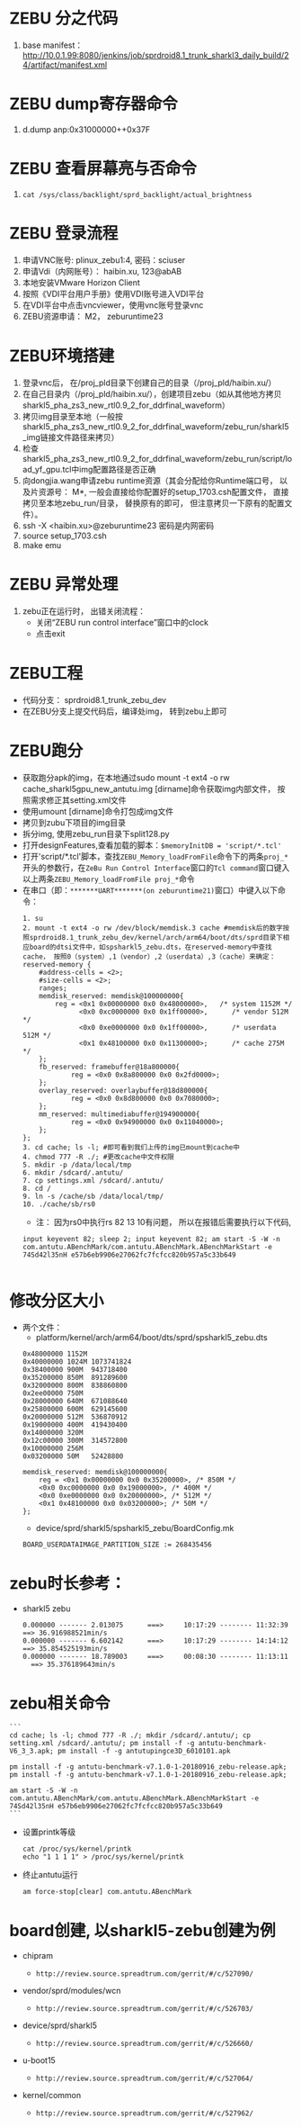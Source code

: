 # ZEBU 分之代码
1. base manifest： http://10.0.1.99:8080/jenkins/job/sprdroid8.1_trunk_sharkl3_daily_build/24/artifact/manifest.xml

# ZEBU dump寄存器命令
1. d.dump anp:0x31000000++0x37F

# ZEBU 查看屏幕亮与否命令
1.  `cat /sys/class/backlight/sprd_backlight/actual_brightness`


# ZEBU 登录流程
1. 申请VNC账号: plinux_zebu1:4, 密码：sciuser
2. 申请Vdi（内网账号）： haibin.xu, 123@abAB
3. 本地安装VMware Horizon Client
4. 按照《VDI平台用户手册》使用VDI账号进入VDI平台
5. 在VDI平台中点击vncviewer，使用vnc账号登录vnc
6. ZEBU资源申请： M2， zeburuntime23

# ZEBU环境搭建
1. 登录vnc后， 在/proj_pld目录下创建自己的目录（/proj_pld/haibin.xu/）
2. 在自己目录内（/proj_pld/haibin.xu/），创建项目zebu（如从其他地方拷贝sharkl5_pha_zs3_new_rtl0.9_2_for_ddrfinal_waveform）
3. 拷贝img目录至本地（一般按sharkl5_pha_zs3_new_rtl0.9_2_for_ddrfinal_waveform/zebu_run/sharkl5_img链接文件路径来拷贝）
4. 检查sharkl5_pha_zs3_new_rtl0.9_2_for_ddrfinal_waveform/zebu_run/script/load_yf_gpu.tcl中img配置路径是否正确
5. 向dongjia.wang申请zebu runtime资源（其会分配给你Runtime端口号， 以及片资源号： M*, 一般会直接给你配置好的setup_1703.csh配置文件， 直接拷贝至本地zebu_run/目录， 替换原有的即可， 但注意拷贝一下原有的配置文件）。
6. ssh -X <haibin.xu>@zeburuntime23  密码是内网密码
7. source setup_1703.csh
8. make emu

# ZEBU 异常处理
1. zebu正在运行时， 出错关闭流程：
    - 关闭“ZEBU run control interface”窗口中的clock
    - 点击exit

# ZEBU工程
- 代码分支： sprdroid8.1_trunk_zebu_dev
- 在ZEBU分支上提交代码后，编译处img， 转到zebu上即可

# ZEBU跑分
- 获取跑分apk的img，在本地通过sudo mount -t ext4 -o rw cache_sharkl5gpu_new_antutu.img [dirname]命令获取img内部文件， 按照需求修正其setting.xml文件
- 使用umount [dirname]命令打包成img文件
- 拷贝到zubu下项目的img目录
- 拆分img, 使用zebu_run目录下split128.py
- 打开designFeatures,查看加载的脚本：`$memoryInitDB = 'script/*.tcl'`
- 打开'script/*.tcl'脚本，查找`ZEBU_Memory_loadFromFile`命令下的两条`proj_*`开头的参数行，在`ZeBu Run Control Interface`窗口的`Tcl command`窗口键入以上两条`ZEBU_Memory_loadFromFile proj_*`命令
- 在串口（即：`*******UART*******(on zeburuntime21)`窗口）中键入以下命令：
    ```
    1. su
    2. mount -t ext4 -o rw /dev/block/memdisk.3 cache #memdisk后的数字按照sprdroid8.1_trunk_zebu_dev/kernel/arch/arm64/boot/dts/sprd目录下相应board的dtsi文件中，如spsharkl5_zebu.dts，在reserved-memory中查找cache， 按照0（system）,1（vendor）,2（userdata）,3（cache）来确定：
    reserved-memory {
        #address-cells = <2>;
        #size-cells = <2>;
        ranges;
        memdisk_reserved: memdisk@100000000{
            reg = <0x1 0x00000000 0x0 0x48000000>,   /* system 1152M */
                  <0x0 0xc0000000 0x0 0x1ff00000>,      /* vendor 512M */
                  <0x0 0xe0000000 0x0 0x1ff00000>,      /* userdata 512M */
                  <0x1 0x48100000 0x0 0x11300000>;      /* cache 275M */
        };
        fb_reserved: framebuffer@18a800000{
                reg = <0x0 0x8a800000 0x0 0x2fd0000>;
        };
        overlay_reserved: overlaybuffer@18d800000{
                reg = <0x0 0x8d800000 0x0 0x7080000>;
        };
        mm_reserved: multimediabuffer@194900000{
                reg = <0x0 0x94900000 0x0 0x11040000>;
        };
    };
    3. cd cache; ls -l; #即可看到我们上传的img已mount到cache中
    4. chmod 777 -R ./; #更改cache中文件权限
    5. mkdir -p /data/local/tmp
    6. mkdir /sdcard/.antutu/
    7. cp settings.xml /sdcard/.antutu/
    8. cd /
    9. ln -s /cache/sb /data/local/tmp/
    10. ./cache/sb/rs0
    ```
    - 注： 因为rs0中执行rs 82 13 10有问题， 所以在报错后需要执行以下代码,
    ```
    input keyevent 82; sleep 2; input keyevent 82; am start -S -W -n com.antutu.ABenchMark/com.antutu.ABenchMark.ABenchMarkStart -e 74Sd42l35nH e57b6eb9906e27062fc7fcfcc820b957a5c33b649

    
    ```

# 修改分区大小
 - 两个文件：
    - platform/kernel/arch/arm64/boot/dts/sprd/spsharkl5_zebu.dts
    ```
    0x48000000 1152M
    0x40000000 1024M 1073741824
    0x38400000 900M  943718400
    0x35200000 850M  891289600
    0x32000000 800M  838860800
    0x2ee00000 750M
    0x28000000 640M  671088640
    0x25800000 600M  629145600
    0x20000000 512M  536870912
    0x19000000 400M  419430400
    0x14000000 320M
    0x12c00000 300M  314572800
    0x10000000 256M
    0x03200000 50M   52428800
    
    ```
    ```
    memdisk_reserved: memdisk@100000000{
        reg = <0x1 0x00000000 0x0 0x35200000>, /* 850M */
        <0x0 0xc0000000 0x0 0x19000000>, /* 400M */
        <0x0 0xe0000000 0x0 0x20000000>, /* 512M */
        <0x1 0x48100000 0x0 0x03200000>; /* 50M */
    };
    ```
    - device/sprd/sharkl5/spsharkl5_zebu/BoardConfig.mk
    ```
    BOARD_USERDATAIMAGE_PARTITION_SIZE := 268435456
    ```

# zebu时长参考：
- sharkl5 zebu
    ```
    0.000000 ------- 2.013075      ===>     10:17:29 -------- 11:32:39       ==> 36.916988521min/s
    0.000000 ------- 6.602142      ===>     10:17:29 -------- 14:14:12       ==> 35.854525193min/s
    0.000000 ------- 18.789003     ===>     00:08:30 -------- 11:13:11
      ==> 35.376189643min/s 
    ```

# zebu相关命令
    ```
    cd cache; ls -l; chmod 777 -R ./; mkdir /sdcard/.antutu/; cp setting.xml /sdcard/.antutu/; pm install -f -g antutu-benchmark-V6_3_3.apk; pm install -f -g antutupingce3D_6010101.apk

    pm install -f -g antutu-benchmark-v7.1.0-1-20180916_zebu-release.apk; pm install -f -g antutu-benchmark-v7.1.0-1-20180916_zebu-release.apk;

    am start -S -W -n com.antutu.ABenchMark/com.antutu.ABenchMark.ABenchMarkStart -e 74Sd42l35nH e57b6eb9906e27062fc7fcfcc820b957a5c33b649
    ```
- 设置printk等级
    ```
    cat /proc/sys/kernel/printk
    echo "1 1 1 1" > /proc/sys/kernel/printk
    ```
- 终止antutu运行
    ```
    am force-stop[clear] com.antutu.ABenchMark 
    ```

# board创建, 以sharkl5-zebu创建为例
- chipram
    - `http://review.source.spreadtrum.com/gerrit/#/c/527090/`

- vendor/sprd/modules/wcn
    - `http://review.source.spreadtrum.com/gerrit/#/c/526703/`

- device/sprd/sharkl5
    - `http://review.source.spreadtrum.com/gerrit/#/c/526660/`

- u-boot15
    - `http://review.source.spreadtrum.com/gerrit/#/c/527064/`

- kernel/common
    - `http://review.source.spreadtrum.com/gerrit/#/c/527962/`